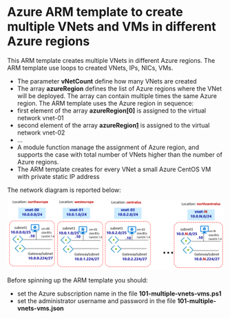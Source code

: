 <properties
pageTitle= '101 Azure ARM template to create multiple VNets and VMs in different Azure regions'
description= "simple Azure ARM template to create multiple VNets and VMs in different Azure regions"
documentationcenter: na
services=""
documentationCenter="na"
authors="fabferri"
manager=""
editor=""/>

<tags
   ms.service="configuration-Example-Azure"
   ms.devlang="na"
   ms.topic="article"
   ms.tgt_pltfrm="na"
   ms.workload="na"
   ms.date="20/07/2018"
   ms.author="fabferri" />

# Azure ARM template to create multiple VNets and VMs in different Azure regions
This ARM template creates multiple VNets in different Azure regions.
The ARM template use loops to created VNets, IPs, NICs, VMs.

* The parameter **vNetCount** define how many VNets are created
* The array **azureRegion** defines the list of Azure regions where the VNet will be deployed. The array can contain multiple times the same Azure region. The ARM template uses the Azure region in sequence:
 * first element of the array **azureRegion[0]** is assigned to the virtual network vnet-01
 * second element of the array **azureRegion[1]** is assigned to the virtual network vnet-02
 * ...
* A module function manage the assignment of Azure region, and supports the case with total number of VNets higher than the number of Azure regions.
* The ARM template creates for every VNet a small Azure CentOS VM with private static IP address

The network diagram is reported below:

[![1]][1]


Before spinning up the ARM template you should:
* set the Azure subscription name in the file **101-multiple-vnets-vms.ps1**
* set the administrator username and password in the file **101-multiple-vnets-vms.json**

<!--Image References-->

[1]: ./media/network-diagram.png "network diagram"

<!--Link References-->

